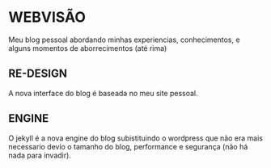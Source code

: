 # WEBVISÃO

Meu blog pessoal abordando minhas experiencias, conhecimentos, e alguns momentos de aborrecimentos (até rima)

## RE-DESIGN

A nova interface do blog é baseada no meu site pessoal.

## ENGINE

O jekyll é a nova engine do blog subistituindo o wordpress que não era mais necessario devio o tamanho do blog, performance e segurança (não há nada para invadir).
